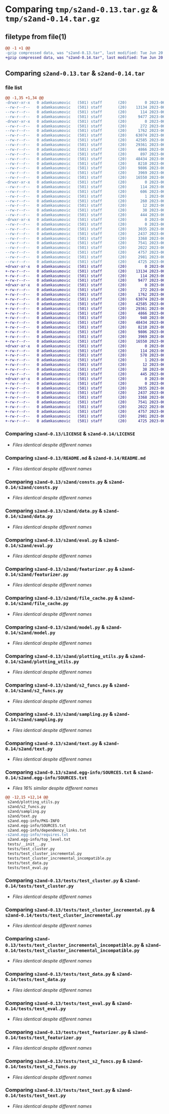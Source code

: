 # Comparing `tmp/s2and-0.13.tar.gz` & `tmp/s2and-0.14.tar.gz`

## filetype from file(1)

```diff
@@ -1 +1 @@
-gzip compressed data, was "s2and-0.13.tar", last modified: Tue Jun 20 17:15:48 2023, max compression
+gzip compressed data, was "s2and-0.14.tar", last modified: Tue Jun 20 18:53:09 2023, max compression
```

## Comparing `s2and-0.13.tar` & `s2and-0.14.tar`

### file list

```diff
@@ -1,35 +1,34 @@
-drwxr-xr-x   0 adamkasumovic   (501) staff       (20)        0 2023-06-20 17:15:48.438523 s2and-0.13/
--rw-r--r--   0 adamkasumovic   (501) staff       (20)    13134 2023-06-05 12:41:33.000000 s2and-0.13/LICENSE
--rw-r--r--   0 adamkasumovic   (501) staff       (20)      114 2023-06-20 17:15:48.438320 s2and-0.13/PKG-INFO
--rw-r--r--   0 adamkasumovic   (501) staff       (20)     9477 2023-06-14 16:26:22.000000 s2and-0.13/README.md
-drwxr-xr-x   0 adamkasumovic   (501) staff       (20)        0 2023-06-20 17:15:48.435833 s2and-0.13/s2and/
--rw-r--r--   0 adamkasumovic   (501) staff       (20)      272 2023-06-05 12:41:33.000000 s2and-0.13/s2and/__init__.py
--rw-r--r--   0 adamkasumovic   (501) staff       (20)     1762 2023-06-05 12:41:33.000000 s2and-0.13/s2and/consts.py
--rw-r--r--   0 adamkasumovic   (501) staff       (20)    63074 2023-06-18 17:05:48.000000 s2and-0.13/s2and/data.py
--rw-r--r--   0 adamkasumovic   (501) staff       (20)    42585 2023-06-18 18:44:33.000000 s2and-0.13/s2and/eval.py
--rw-r--r--   0 adamkasumovic   (501) staff       (20)    29361 2023-06-13 11:14:21.000000 s2and-0.13/s2and/featurizer.py
--rw-r--r--   0 adamkasumovic   (501) staff       (20)     4866 2023-06-05 12:41:33.000000 s2and-0.13/s2and/file_cache.py
--rw-r--r--   0 adamkasumovic   (501) staff       (20)      897 2023-06-20 17:12:18.000000 s2and-0.13/s2and/inference.py
--rw-r--r--   0 adamkasumovic   (501) staff       (20)    48434 2023-06-18 16:18:01.000000 s2and-0.13/s2and/model.py
--rw-r--r--   0 adamkasumovic   (501) staff       (20)     8210 2023-06-05 12:41:33.000000 s2and-0.13/s2and/plotting_utils.py
--rw-r--r--   0 adamkasumovic   (501) staff       (20)     9806 2023-06-05 12:41:33.000000 s2and-0.13/s2and/s2_funcs.py
--rw-r--r--   0 adamkasumovic   (501) staff       (20)     3969 2023-06-05 12:41:33.000000 s2and-0.13/s2and/sampling.py
--rw-r--r--   0 adamkasumovic   (501) staff       (20)    16550 2023-06-05 12:41:33.000000 s2and-0.13/s2and/text.py
-drwxr-xr-x   0 adamkasumovic   (501) staff       (20)        0 2023-06-20 17:15:48.436560 s2and-0.13/s2and.egg-info/
--rw-r--r--   0 adamkasumovic   (501) staff       (20)      114 2023-06-20 17:15:48.000000 s2and-0.13/s2and.egg-info/PKG-INFO
--rw-r--r--   0 adamkasumovic   (501) staff       (20)      606 2023-06-20 17:15:48.000000 s2and-0.13/s2and.egg-info/SOURCES.txt
--rw-r--r--   0 adamkasumovic   (501) staff       (20)        1 2023-06-20 17:15:48.000000 s2and-0.13/s2and.egg-info/dependency_links.txt
--rw-r--r--   0 adamkasumovic   (501) staff       (20)      260 2023-06-20 17:15:48.000000 s2and-0.13/s2and.egg-info/requires.txt
--rw-r--r--   0 adamkasumovic   (501) staff       (20)       12 2023-06-20 17:15:48.000000 s2and-0.13/s2and.egg-info/top_level.txt
--rw-r--r--   0 adamkasumovic   (501) staff       (20)       38 2023-06-20 17:15:48.438561 s2and-0.13/setup.cfg
--rw-r--r--   0 adamkasumovic   (501) staff       (20)      444 2023-06-20 17:12:38.000000 s2and-0.13/setup.py
-drwxr-xr-x   0 adamkasumovic   (501) staff       (20)        0 2023-06-20 17:15:48.438135 s2and-0.13/tests/
--rw-r--r--   0 adamkasumovic   (501) staff       (20)        0 2023-06-05 12:41:33.000000 s2and-0.13/tests/__init__.py
--rw-r--r--   0 adamkasumovic   (501) staff       (20)     3035 2023-06-05 12:41:33.000000 s2and-0.13/tests/test_cluster.py
--rw-r--r--   0 adamkasumovic   (501) staff       (20)     2437 2023-06-05 12:41:33.000000 s2and-0.13/tests/test_cluster_incremental.py
--rw-r--r--   0 adamkasumovic   (501) staff       (20)     3368 2023-06-05 12:41:33.000000 s2and-0.13/tests/test_cluster_incremental_incompatible.py
--rw-r--r--   0 adamkasumovic   (501) staff       (20)     7541 2023-06-05 12:41:33.000000 s2and-0.13/tests/test_data.py
--rw-r--r--   0 adamkasumovic   (501) staff       (20)     2022 2023-06-05 12:41:33.000000 s2and-0.13/tests/test_eval.py
--rw-r--r--   0 adamkasumovic   (501) staff       (20)     4757 2023-06-05 12:41:33.000000 s2and-0.13/tests/test_featurizer.py
--rw-r--r--   0 adamkasumovic   (501) staff       (20)     2981 2023-06-05 12:41:33.000000 s2and-0.13/tests/test_s2_funcs.py
--rw-r--r--   0 adamkasumovic   (501) staff       (20)     4725 2023-06-05 12:41:33.000000 s2and-0.13/tests/test_text.py
+drwxr-xr-x   0 adamkasumovic   (501) staff       (20)        0 2023-06-20 18:53:09.383950 s2and-0.14/
+-rw-r--r--   0 adamkasumovic   (501) staff       (20)    13134 2023-06-05 12:41:33.000000 s2and-0.14/LICENSE
+-rw-r--r--   0 adamkasumovic   (501) staff       (20)      114 2023-06-20 18:53:09.383800 s2and-0.14/PKG-INFO
+-rw-r--r--   0 adamkasumovic   (501) staff       (20)     9477 2023-06-14 16:26:22.000000 s2and-0.14/README.md
+drwxr-xr-x   0 adamkasumovic   (501) staff       (20)        0 2023-06-20 18:53:09.380795 s2and-0.14/s2and/
+-rw-r--r--   0 adamkasumovic   (501) staff       (20)      272 2023-06-05 12:41:33.000000 s2and-0.14/s2and/__init__.py
+-rw-r--r--   0 adamkasumovic   (501) staff       (20)     1762 2023-06-05 12:41:33.000000 s2and-0.14/s2and/consts.py
+-rw-r--r--   0 adamkasumovic   (501) staff       (20)    63074 2023-06-18 17:05:48.000000 s2and-0.14/s2and/data.py
+-rw-r--r--   0 adamkasumovic   (501) staff       (20)    42585 2023-06-18 18:44:33.000000 s2and-0.14/s2and/eval.py
+-rw-r--r--   0 adamkasumovic   (501) staff       (20)    29361 2023-06-13 11:14:21.000000 s2and-0.14/s2and/featurizer.py
+-rw-r--r--   0 adamkasumovic   (501) staff       (20)     4866 2023-06-05 12:41:33.000000 s2and-0.14/s2and/file_cache.py
+-rw-r--r--   0 adamkasumovic   (501) staff       (20)      940 2023-06-20 18:52:27.000000 s2and-0.14/s2and/inference.py
+-rw-r--r--   0 adamkasumovic   (501) staff       (20)    48434 2023-06-18 16:18:01.000000 s2and-0.14/s2and/model.py
+-rw-r--r--   0 adamkasumovic   (501) staff       (20)     8210 2023-06-05 12:41:33.000000 s2and-0.14/s2and/plotting_utils.py
+-rw-r--r--   0 adamkasumovic   (501) staff       (20)     9806 2023-06-05 12:41:33.000000 s2and-0.14/s2and/s2_funcs.py
+-rw-r--r--   0 adamkasumovic   (501) staff       (20)     3969 2023-06-05 12:41:33.000000 s2and-0.14/s2and/sampling.py
+-rw-r--r--   0 adamkasumovic   (501) staff       (20)    16550 2023-06-05 12:41:33.000000 s2and-0.14/s2and/text.py
+drwxr-xr-x   0 adamkasumovic   (501) staff       (20)        0 2023-06-20 18:53:09.381621 s2and-0.14/s2and.egg-info/
+-rw-r--r--   0 adamkasumovic   (501) staff       (20)      114 2023-06-20 18:53:09.000000 s2and-0.14/s2and.egg-info/PKG-INFO
+-rw-r--r--   0 adamkasumovic   (501) staff       (20)      578 2023-06-20 18:53:09.000000 s2and-0.14/s2and.egg-info/SOURCES.txt
+-rw-r--r--   0 adamkasumovic   (501) staff       (20)        1 2023-06-20 18:53:09.000000 s2and-0.14/s2and.egg-info/dependency_links.txt
+-rw-r--r--   0 adamkasumovic   (501) staff       (20)       12 2023-06-20 18:53:09.000000 s2and-0.14/s2and.egg-info/top_level.txt
+-rw-r--r--   0 adamkasumovic   (501) staff       (20)       38 2023-06-20 18:53:09.383988 s2and-0.14/setup.cfg
+-rw-r--r--   0 adamkasumovic   (501) staff       (20)      445 2023-06-20 18:52:55.000000 s2and-0.14/setup.py
+drwxr-xr-x   0 adamkasumovic   (501) staff       (20)        0 2023-06-20 18:53:09.383587 s2and-0.14/tests/
+-rw-r--r--   0 adamkasumovic   (501) staff       (20)        0 2023-06-05 12:41:33.000000 s2and-0.14/tests/__init__.py
+-rw-r--r--   0 adamkasumovic   (501) staff       (20)     3035 2023-06-05 12:41:33.000000 s2and-0.14/tests/test_cluster.py
+-rw-r--r--   0 adamkasumovic   (501) staff       (20)     2437 2023-06-05 12:41:33.000000 s2and-0.14/tests/test_cluster_incremental.py
+-rw-r--r--   0 adamkasumovic   (501) staff       (20)     3368 2023-06-05 12:41:33.000000 s2and-0.14/tests/test_cluster_incremental_incompatible.py
+-rw-r--r--   0 adamkasumovic   (501) staff       (20)     7541 2023-06-05 12:41:33.000000 s2and-0.14/tests/test_data.py
+-rw-r--r--   0 adamkasumovic   (501) staff       (20)     2022 2023-06-05 12:41:33.000000 s2and-0.14/tests/test_eval.py
+-rw-r--r--   0 adamkasumovic   (501) staff       (20)     4757 2023-06-05 12:41:33.000000 s2and-0.14/tests/test_featurizer.py
+-rw-r--r--   0 adamkasumovic   (501) staff       (20)     2981 2023-06-05 12:41:33.000000 s2and-0.14/tests/test_s2_funcs.py
+-rw-r--r--   0 adamkasumovic   (501) staff       (20)     4725 2023-06-05 12:41:33.000000 s2and-0.14/tests/test_text.py
```

### Comparing `s2and-0.13/LICENSE` & `s2and-0.14/LICENSE`

 * *Files identical despite different names*

### Comparing `s2and-0.13/README.md` & `s2and-0.14/README.md`

 * *Files identical despite different names*

### Comparing `s2and-0.13/s2and/consts.py` & `s2and-0.14/s2and/consts.py`

 * *Files identical despite different names*

### Comparing `s2and-0.13/s2and/data.py` & `s2and-0.14/s2and/data.py`

 * *Files identical despite different names*

### Comparing `s2and-0.13/s2and/eval.py` & `s2and-0.14/s2and/eval.py`

 * *Files identical despite different names*

### Comparing `s2and-0.13/s2and/featurizer.py` & `s2and-0.14/s2and/featurizer.py`

 * *Files identical despite different names*

### Comparing `s2and-0.13/s2and/file_cache.py` & `s2and-0.14/s2and/file_cache.py`

 * *Files identical despite different names*

### Comparing `s2and-0.13/s2and/model.py` & `s2and-0.14/s2and/model.py`

 * *Files identical despite different names*

### Comparing `s2and-0.13/s2and/plotting_utils.py` & `s2and-0.14/s2and/plotting_utils.py`

 * *Files identical despite different names*

### Comparing `s2and-0.13/s2and/s2_funcs.py` & `s2and-0.14/s2and/s2_funcs.py`

 * *Files identical despite different names*

### Comparing `s2and-0.13/s2and/sampling.py` & `s2and-0.14/s2and/sampling.py`

 * *Files identical despite different names*

### Comparing `s2and-0.13/s2and/text.py` & `s2and-0.14/s2and/text.py`

 * *Files identical despite different names*

### Comparing `s2and-0.13/s2and.egg-info/SOURCES.txt` & `s2and-0.14/s2and.egg-info/SOURCES.txt`

 * *Files 16% similar despite different names*

```diff
@@ -12,15 +12,14 @@
 s2and/plotting_utils.py
 s2and/s2_funcs.py
 s2and/sampling.py
 s2and/text.py
 s2and.egg-info/PKG-INFO
 s2and.egg-info/SOURCES.txt
 s2and.egg-info/dependency_links.txt
-s2and.egg-info/requires.txt
 s2and.egg-info/top_level.txt
 tests/__init__.py
 tests/test_cluster.py
 tests/test_cluster_incremental.py
 tests/test_cluster_incremental_incompatible.py
 tests/test_data.py
 tests/test_eval.py
```

### Comparing `s2and-0.13/tests/test_cluster.py` & `s2and-0.14/tests/test_cluster.py`

 * *Files identical despite different names*

### Comparing `s2and-0.13/tests/test_cluster_incremental.py` & `s2and-0.14/tests/test_cluster_incremental.py`

 * *Files identical despite different names*

### Comparing `s2and-0.13/tests/test_cluster_incremental_incompatible.py` & `s2and-0.14/tests/test_cluster_incremental_incompatible.py`

 * *Files identical despite different names*

### Comparing `s2and-0.13/tests/test_data.py` & `s2and-0.14/tests/test_data.py`

 * *Files identical despite different names*

### Comparing `s2and-0.13/tests/test_eval.py` & `s2and-0.14/tests/test_eval.py`

 * *Files identical despite different names*

### Comparing `s2and-0.13/tests/test_featurizer.py` & `s2and-0.14/tests/test_featurizer.py`

 * *Files identical despite different names*

### Comparing `s2and-0.13/tests/test_s2_funcs.py` & `s2and-0.14/tests/test_s2_funcs.py`

 * *Files identical despite different names*

### Comparing `s2and-0.13/tests/test_text.py` & `s2and-0.14/tests/test_text.py`

 * *Files identical despite different names*

